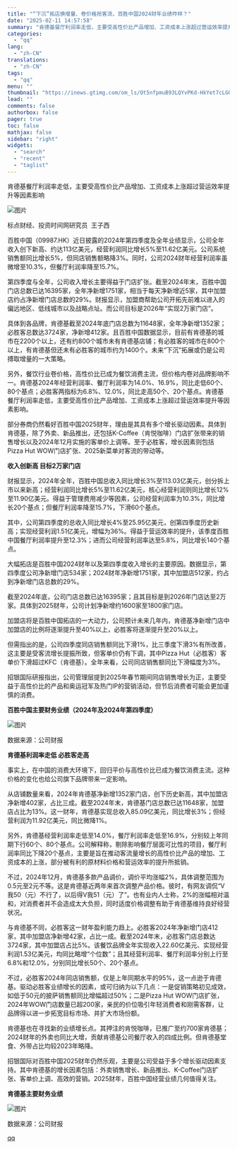 ```yaml
---
title: "“下沉”拓店换增量、卷价格抢客流，百胜中国2024财年业绩咋样？"
date: "2025-02-11 14:57:58"
summary: "肯德基餐厅利润率走低，主要受高性价比产品增加、工资成本上涨超过营运效率提升等因素影响标点财经、投资时..."
categories:
  - "qq"
lang:
  - "zh-CN"
translations:
  - "zh-CN"
tags:
  - "qq"
menu: ""
thumbnail: "https://inews.gtimg.com/om_ls/Ot5nfpmuB93LQYvPKd-HkYet7cLGOW2sOFd-OFCI9ghhUAA_640360/0"
lead: ""
comments: false
authorbox: false
pager: true
toc: false
mathjax: false
sidebar: "right"
widgets:
  - "search"
  - "recent"
  - "taglist"
---
```


肯德基餐厅利润率走低，主要受高性价比产品增加、工资成本上涨超过营运效率提升等因素影响

![图片](https://inews.gtimg.com/om_bt/OYTR87RA3TtQ5kxqn99D78Zj12ieEYiDdDDsp0N8ILXlgAA/641)

标点财经、投资时间网研究员  王子西 

百胜中国（09987.HK）近日披露的2024年第四季度及全年业绩显示，公司全年收入创下新高、约达113亿美元，经营利润同比增长5%至11.62亿美元。公司系统销售额同比增长5%，但同店销售额略降3%。同时，公司2024财年经营利润率虽微增至10.3%，但餐厅利润率降至15.7%。

第四季度与全年，公司收入增长主要得益于门店扩张。截至2024年末，百胜中国门店总数已达16395家，全年净新增1751家，相当于每天净新增近5家，其中加盟店约占净新增门店总数的29%。财报显示，加盟商帮助公司开拓先前难以进入的偏远地区、低线城市以及战略点址。而公司目标是2026年“实现2万家门店”。

具体到各品牌，肯德基截至2024年底门店总数为11648家，全年净新增1352家；必胜客总数达3724家，净新增412家。且百胜中国数据显示，目前有肯德基的城市在2200个以上，还有约800个城市未有肯德基店铺；有必胜客的城市在800个以上，有肯德基但还未有必胜客的城市约为1400个。未来“下沉”拓展或仍是公司搏取增量的一大策略。

另外，餐饮行业卷价格，高性价比已成为餐饮消费主流，但价格内卷对品牌影响不一。肯德基2024年经营利润率、餐厅利润率为14.0%、16.9%，同比走低60个、80个基点；必胜客两指标为6.8%、12.0%，同比走高50个、20个基点。肯德基餐厅利润率走低，主要受高性价比产品增加、工资成本上涨超过营运效率提升等因素影响。

部分券商仍然看好百胜中国2025财年，理由是其具有多个增长驱动因素。具体到肯德基，除了外卖、新品推出，还包括K-Coffee（肯悦咖啡）门店扩张带来的销售增长以及2024年12月实施的客单价上调等。至于必胜客，增长因素则包括Pizza Hut WOW门店扩张、2025新菜单对客流的带动等。          

**收入创新高 目标2万家门店**

财报显示，2024年全年，百胜中国总收入同比增长3%至113.03亿美元，创分拆上市以来新高；经营利润同比增长5%至11.62亿美元，核心经营利润则同比增长12%至11.90亿美元。得益于管理费用减少等因素，公司经营利润率为10.3%，同比增长20个基点；但餐厅利润率降至15.7%，下滑60个基点。   

其中，公司第四季度的总收入同比增长4%至25.95亿美元，创第四季度历史新高；实现经营利润1.51亿美元，增幅为36%。得益于营运效率的提升，该季度百胜中国餐厅利润率提升至12.3%；进而公司经营利润率达至5.8%，同比增长140个基点。

大幅拓店是百胜中国2024财年以及第四季度收入增长的主要原因。数据显示，第四季度公司净新增门店534家；2024财年净新增1751家，其中加盟店512家，约占到净新增门店总数的29%。

截至2024年底，公司门店总数已达16395家；且其目标是到2026年门店达至2万家。具体到2025财年，公司计划净新增约1600家至1800家门店。

加盟店将是百胜中国拓店的一大动力，公司预计未来几年内，肯德基净新增门店中加盟店的比例将逐渐提升至40%以上，必胜客将逐渐提升至20%以上。

但需指出的是，公司四季度同店销售额同比下滑1%，比三季度下滑3%有所改善，这主要是受客流增长提振所致，但客单价仍有下调，其中Pizza Hut（必胜客）客单价下滑超过KFC（肯德基）。全年来看，公司同店销售额同比下滑幅度为3%。

招银国际研报指出，公司管理层提到2025年春节期间同店销售增长为正，主要受益于高性价比的产品和奥运冠军及热门IP的营销活动，但节后消费者可能会更加谨慎的消费。

**百胜中国主要财务业绩（2024年及2024年第四季度）**

![图片](https://inews.gtimg.com/om_bt/ODEjoJejjOXW0LSnFgeyPbNK6UhgWY70HrHaHZOzLgGocAA/641)

数据来源：公司财报

**肯德基利润率走低 必胜客走高**

事实上，在中国的消费大环境下，回归平价与高性价比已成为餐饮消费主流。这种价格的变化也给公司旗下品牌带来一定影响。

从店铺数量来看，2024年肯德基净新增1352家门店，创下历史新高，其中加盟店净新增402家，占比三成。截至2024年末，肯德基门店总数已达11648家，加盟店占比为13%。这一财年，肯德基实现总收入85.09亿美元，同比增长3%；但经营利润为11.92亿美元，同比微降1%。

另外，肯德基经营利润率走低至14.0%，餐厅利润率走低至16.9%，分别较上年同期下行60个、80个基点。公司解释称，剔除影响餐厅层面可比性的项目，餐厅利润率同比下降20个基点，主要是旨在推动客流量增长的高性价比产品的增加、工资成本的上涨，部分被有利的原材料价格和营运效率的提升所抵销。

不过，2024年12月，肯德基多款产品调价，调价平均涨幅2%，具体调整范围为0.5元至2元不等。这是肯德基近两年来首次调整产品价格。彼时，有网友调侃“V我50（元）不行了，以后得V我51（元）了”。也有业内人士称，2%的涨幅相对温和，对消费者并不会造成太大负担，同时适度价格调整有助于肯德基维持良好经营状况。

与肯德基不同，必胜客这一财年盈利能力趋上。必胜客2024年净新增门店412家，其中加盟店净新增42家，占比一成。截至2024年末，必胜客门店总数达3724家，其中加盟店占比5%。该餐饮品牌全年实现收入22.60亿美元、实现经营利润1.53亿美元，均同比略增“个位数”；且其经营利润率、餐厅利润率分别上行至6.8%和12.0%，分别同比增长50个、20个基点。

不过，必胜客2024年同店销售额，仅是上年同期水平的95%，这一点逊于肯德基。驱动必胜客业绩增长的因素，或可归纳为以下几点：一是促销策略初见成效，如低于50元的披萨销售额同比增幅超过50%；二是Pizza Hut WOW门店扩张，2024年WOW门店数量已超200家，亲民的价位吸引年轻消费者和刚需客群，让品牌得以进一步拓宽目标市场、并扩大市场份额。

肯德基也在寻找新的业绩增长点。其押注的肯悦咖啡，已推广至约700家肯德基；2024财年的外卖也同比大增，贡献肯德基公司餐厅收入的四成比例。但肯德基堂食、外带占比均较2023年略降。

招银国际对百胜中国2025财年仍然乐观，主要是公司受益于多个增长驱动因素支持。其中肯德基的增长因素包括：外卖销售增长、新品推出、K-Coffee门店扩张、客单价上调、高效的营销。2025财年，百胜中国经营业绩几何值得关注。

**肯德基主要财务业绩**

![图片](https://inews.gtimg.com/om_bt/Oys7olRXVLS0mBC9Xg7yW3P0M4lRb4ADYPd_W6DRSkQ6MAA/641)

数据来源：公司财报

[qq](https://new.qq.com/rain/a/20250211A055V400)
